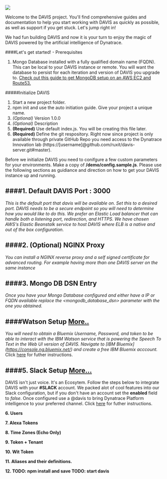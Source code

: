 
![](https://s3.amazonaws.com/davis-project/dynatrace-davis-logo.png)

Welcome to the DAVIS project. You'll find comprehensive guides and documentation to help you start working with DAVIS as quickly as possible, as well as support if you get stuck. Let's jump right in!

We had fun building DAVIS and now it is your turn to enjoy the magic of DAVIS powered by the artificial intelligence of Dynatrace.

####Let's get started! - Prerequisites

1. Mongo Database installed with a fully qualified domain name (FQDN). This can be local to your DAVIS instance or remote. You will want the database to persist for each iteration and version of DAVIS you upgrade to. [Check out this guide to get MongoDB setup on an AWS EC2 and Route53.](https://github.com/ruxit/davis-server/blob/master/setup/Mongo.md)

#####Initialize DAVIS

1. Start a new project folder.
2. npm init and use the auto initiation guide. Give your project a unique name.
3. *(Optional)* Version 1.0.0
4. *(Optional)* Description
5. **(Required)** Use default index.js. You will be creating this file later.
6. **(Required)** Define the git respository. Right now since project is only available through private GitHub Repo you need access to the Dynatrace Innovation lab (https://[username]@github.com/ruxit/davis-server.git#master).


Before we initialize DAVIS you need to conifgure a few custom parameters for your environments. Make a copy of **/demo/config.sample.js**. Please use the following sections as guidiance and direction on how to get your DAVIS instance up and running.

####1. Default DAVIS Port : 3000
---

*This is the default port that davis will be available on. Set this to a desired port. DAVIS needs to be a secure endpoint so you will need to determine how you would like to do this. We prefer an Elastic Load balancer that can handle both a listening port, redirection, and HTTPS. We have chosen AWS's Elastic Beanstalk service to host DAVIS where ELB is a native and out of the box configuration.*

####2. (Optional) NGINX Proxy
---

*You can install a NGINX reverse proxy and a self signed certificate for advanced routing. For example having more than one DAVIS server on the same instance*

####3. Mongo DB DSN Entry
---

*Once you have your Mongo Database configured and either have a IP or FQDN available replace the <mongodb_database_dsn> parameter with the one you obtained.*

####Watson Setup [More..](https://github.com/ruxit/davis-server/blob/master/setup/Watson.md)
---

*You will need to obtain a Bluemix Username, Password, and token to be able to interact with the IBM Watson service that is powering the Speech To Text in the Web UI version of DAVIS. Navigate to [IBM Bluemix] (https://console.ng.bluemix.net/) and create a free IBM Bluemix acccount.* Click [here](https://github.com/ruxit/davis-server/blob/master/setup/Watson.md) for futher instructions.

####5. Slack Setup [More...](https://github.com/ruxit/davis-server/blob/master/setup/Slack.md)
---

DAVIS isn't just voice. It's an Ecosytem. Follow the steps below to integrate DAVIS with your **#SLACK** account. We packed alot of cool features into our Slack configuration, but if you don't have an account set the **enabled** field to *false*. Once configured use a @davis to bring Dynatrace Platform intelligence to your preferred channel. Click [here](https://github.com/ruxit/davis-server/blob/master/setup/Slack.md) for futher instructions.

**6. Users**



**7. Alexa Tokens**

**8. Time Zones (Echo Only)**

**9. Token + Tenant**

**10. Wit Token**

**11. Aliases and their definitions.**

**12. TODO: npm install and save TODO: start davis**
